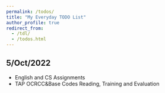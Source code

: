 ```yaml
---
permalink: /todos/
title: "My Everyday TODO List"
author_profile: true
redirect_from: 
  - /tdl/
  - /todos.html
---
```


## 5/Oct/2022

- English and CS Assignments
- TAP OCRCC&Base Codes Reading, Training and Evaluation